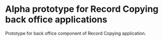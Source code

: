 # Alpha prototype for Record Copying back office applications

Prototype for back office component of Record Copying application.

